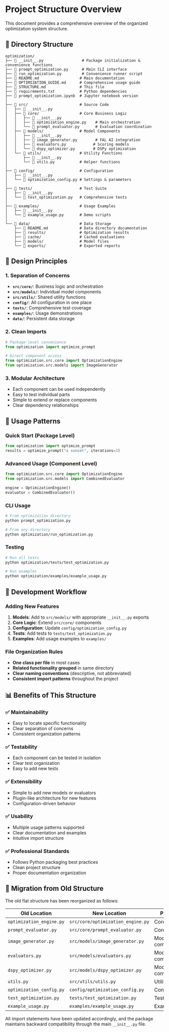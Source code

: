 # Project Structure Overview

This document provides a comprehensive overview of the organized optimization system structure.

## 📁 Directory Structure

```
optimization/
├── 📄 __init__.py                 # Package initialization & convenience functions
├── 📄 prompt_optimization.py      # Main CLI interface
├── 📄 run_optimization.py         # Convenience runner script
├── 📄 README.md                  # Main documentation
├── 📄 OPTIMIZATION_GUIDE.md      # Comprehensive usage guide
├── 📄 STRUCTURE.md               # This file
├── 📄 requirements.txt           # Python dependencies
├── 📄 prompt_optimization.ipynb  # Jupyter notebook version
│
├── 📁 src/                       # Source Code
│   ├── 📄 __init__.py
│   ├── 📁 core/                  # Core Business Logic
│   │   ├── 📄 __init__.py
│   │   ├── 📄 optimization_engine.py    # Main orchestration
│   │   └── 📄 prompt_evaluator.py       # Evaluation coordination
│   ├── 📁 models/                # Model Components
│   │   ├── 📄 __init__.py
│   │   ├── 📄 image_generator.py        # FAL AI integration
│   │   ├── 📄 evaluators.py            # Scoring models
│   │   └── 📄 dspy_optimizer.py        # DSPy optimization
│   └── 📁 utils/                 # Utility Functions
│       ├── 📄 __init__.py
│       └── 📄 utils.py           # Helper functions
│
├── 📁 config/                    # Configuration
│   ├── 📄 __init__.py
│   └── 📄 optimization_config.py # Settings & parameters
│
├── 📁 tests/                     # Test Suite
│   ├── 📄 __init__.py
│   └── 📄 test_optimization.py   # Comprehensive tests
│
├── 📁 examples/                  # Usage Examples
│   ├── 📄 __init__.py
│   └── 📄 example_usage.py       # Demo scripts
│
└── 📁 data/                      # Data Storage
    ├── 📄 README.md              # Data directory documentation
    ├── 📁 results/               # Optimization results
    ├── 📁 cache/                 # Cached evaluations
    ├── 📁 models/                # Model files
    └── 📁 exports/               # Exported reports
```

## 🎯 Design Principles

### 1. **Separation of Concerns**
- **`src/core/`**: Business logic and orchestration
- **`src/models/`**: Individual model components
- **`src/utils/`**: Shared utility functions
- **`config/`**: All configuration in one place
- **`tests/`**: Comprehensive test coverage
- **`examples/`**: Usage demonstrations
- **`data/`**: Persistent data storage

### 2. **Clean Imports**
```python
# Package-level convenience
from optimization import optimize_prompt

# Direct component access
from optimization.src.core import OptimizationEngine
from optimization.src.models import ImageGenerator
```

### 3. **Modular Architecture**
- Each component can be used independently
- Easy to test individual parts
- Simple to extend or replace components
- Clear dependency relationships

## 🚀 Usage Patterns

### Quick Start (Package Level)
```python
from optimization import optimize_prompt
results = optimize_prompt("a sunset", iterations=3)
```

### Advanced Usage (Component Level)
```python
from optimization.src.core import OptimizationEngine
from optimization.src.models import CombinedEvaluator

engine = OptimizationEngine()
evaluator = CombinedEvaluator()
```

### CLI Usage
```bash
# From optimization directory
python prompt_optimization.py

# From any directory
python optimization/run_optimization.py
```

### Testing
```bash
# Run all tests
python optimization/tests/test_optimization.py

# Run examples
python optimization/examples/example_usage.py
```

## 🔧 Development Workflow

### Adding New Features
1. **Models**: Add to `src/models/` with appropriate `__init__.py` exports
2. **Core Logic**: Extend `src/core/` components
3. **Configuration**: Update `config/optimization_config.py`
4. **Tests**: Add tests to `tests/test_optimization.py`
5. **Examples**: Add usage examples to `examples/`

### File Organization Rules
- **One class per file** in most cases
- **Related functionality grouped** in same directory
- **Clear naming conventions** (descriptive, not abbreviated)
- **Consistent import patterns** throughout the project

## 📊 Benefits of This Structure

### ✅ **Maintainability**
- Easy to locate specific functionality
- Clear separation of concerns
- Consistent organization patterns

### ✅ **Testability**
- Each component can be tested in isolation
- Clear test organization
- Easy to add new tests

### ✅ **Extensibility**
- Simple to add new models or evaluators
- Plugin-like architecture for new features
- Configuration-driven behavior

### ✅ **Usability**
- Multiple usage patterns supported
- Clear documentation and examples
- Intuitive import structure

### ✅ **Professional Standards**
- Follows Python packaging best practices
- Clean project structure
- Proper documentation organization

## 🔄 Migration from Old Structure

The old flat structure has been reorganized as follows:

| Old Location | New Location | Purpose |
|-------------|-------------|---------|
| `optimization_engine.py` | `src/core/optimization_engine.py` | Core logic |
| `prompt_evaluator.py` | `src/core/prompt_evaluator.py` | Core logic |
| `image_generator.py` | `src/models/image_generator.py` | Model component |
| `evaluators.py` | `src/models/evaluators.py` | Model component |
| `dspy_optimizer.py` | `src/models/dspy_optimizer.py` | Model component |
| `utils.py` | `src/utils/utils.py` | Utilities |
| `optimization_config.py` | `config/optimization_config.py` | Configuration |
| `test_optimization.py` | `tests/test_optimization.py` | Tests |
| `example_usage.py` | `examples/example_usage.py` | Examples |

All import statements have been updated accordingly, and the package maintains backward compatibility through the main `__init__.py` file.